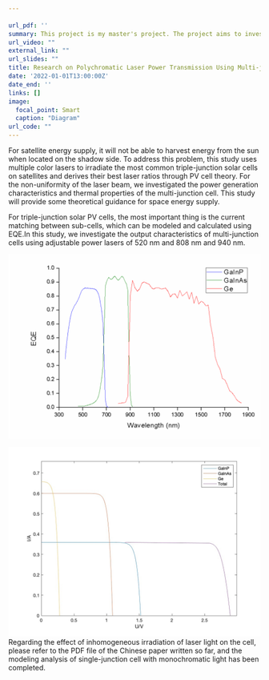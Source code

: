 ```yaml
---

url_pdf: ''
summary: This project is my master's project. The project aims to investigate the output characteristics of multi-junction photovoltaic cells under polychromatic laser irradiation.
url_video: ""
external_link: ""
url_slides: ""
title: Research on Polychromatic Laser Power Transmission Using Multi-junction Solar Cell
date: '2022-01-01T13:00:00Z'
date_end: ''
links: []
image:
  focal_point: Smart
  caption: "Diagram"
url_code: ""
---
```

For satellite energy supply, it will not be able to harvest energy from the sun when located on the shadow side. To address this problem, this study uses multiple color lasers to irradiate the most common triple-junction solar cells on satellites and derives their best laser ratios through PV cell theory. For the non-uniformity of the laser beam, we investigated the power generation characteristics and thermal properties of the multi-junction cell. This study will provide some theoretical guidance for space energy supply.

For triple-junction solar PV cells, the most important thing is the current matching between sub-cells, which can be modeled and calculated using EQE.In this study, we investigate the output characteristics of multi-junction cells using adjustable power lasers of 520 nm and 808 nm and 940 nm.

![screen reader text](image.png "EQE Curve of Triple-junction Cell")

![screen reader text](image1.jpg "Current mismatch when the laser ratio is 1:1:1")
Regarding the effect of inhomogeneous irradiation of laser light on the cell, please refer to the PDF file of the Chinese paper written so far, and the modeling analysis of single-junction cell with monochromatic light has been completed.
